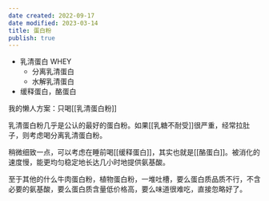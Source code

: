 ```yaml
---
date created: 2022-09-17
date modified: 2023-03-14
title: 蛋白粉
publish: true
---
```


- 乳清蛋白 WHEY
	- 分离乳清蛋白
	- 水解乳清蛋白
- 缓释蛋白，酪蛋白

我的懒人方案：只喝[[乳清蛋白粉]]

乳清蛋白粉几乎是公认的最好的蛋白粉。如果[[乳糖不耐受]]很严重，经常拉肚子，则考虑喝分离乳清蛋白粉。

稍微细致一点，可以考虑在睡前喝[[缓释蛋白]]，其实也就是[[酪蛋白]]。被消化的速度慢，能更均匀稳定地长达几小时地提供氨基酸。

至于其他的什么牛肉蛋白粉，植物蛋白粉，一堆吐槽，要么蛋白质品质不行，不含必要的氨基酸，要么蛋白质含量低价格高，要么味道很难吃，直接忽略好了。
